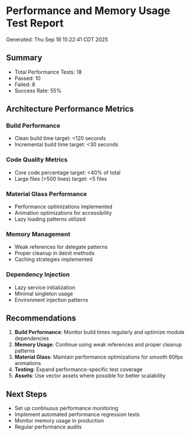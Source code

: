 # Performance and Memory Usage Test Report

Generated: Thu Sep 18 15:22:41 CDT 2025

## Summary

- Total Performance Tests: 18
- Passed: 10
- Failed: 8
- Success Rate: 55%

## Architecture Performance Metrics

### Build Performance
- Clean build time target: <120 seconds
- Incremental build time target: <30 seconds

### Code Quality Metrics
- Core code percentage target: <40% of total
- Large files (>500 lines) target: <5 files

### Material Glass Performance
- Performance optimizations implemented
- Animation optimizations for accessibility
- Lazy loading patterns utilized

### Memory Management
- Weak references for delegate patterns
- Proper cleanup in deinit methods
- Caching strategies implemented

### Dependency Injection
- Lazy service initialization
- Minimal singleton usage
- Environment injection patterns

## Recommendations

1. **Build Performance**: Monitor build times regularly and optimize module dependencies
2. **Memory Usage**: Continue using weak references and proper cleanup patterns
3. **Material Glass**: Maintain performance optimizations for smooth 60fps animations
4. **Testing**: Expand performance-specific test coverage
5. **Assets**: Use vector assets where possible for better scalability

## Next Steps

- Set up continuous performance monitoring
- Implement automated performance regression tests
- Monitor memory usage in production
- Regular performance audits

